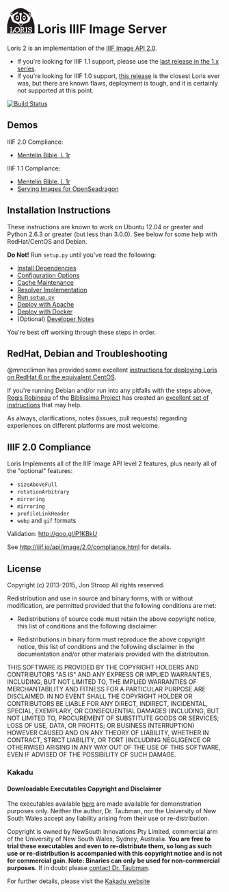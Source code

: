 ![loris icon](www/icons/loris-icon-name.png?raw=true) Loris IIIF Image Server
=============================================================================

Loris 2 is an implementation of the [IIIF Image API 2.0](http://iiif.io/api/image/2.0/).

 * If you're looking for IIIF 1.1 support, please use the [last release in the 1.x series](https://github.com/pulibrary/loris/releases/tag/1.2.2).
 * If you're looking for IIIF 1.0 support, [this release](https://github.com/pulibrary/loris/releases/tag/0.0.9alpha) is the closest Loris ever was, but there are known flaws, deployment is tough, and it is certainly not supported at this point.

[![Build Status](https://travis-ci.org/loris-imageserver/loris.png)](https://travis-ci.org/loris-imageserver/loris.png)

Demos
-----
IIIF 2.0 Compliance:
 * [Mentelin Bible, l. 1r](http://libimages.princeton.edu/loris2/pudl0001%2F5138415%2F00000011.jp2/full/full/0/default.jpg)

IIIF 1.1 Compliance:

 * [Mentelin Bible, l. 1r](http://libimages.princeton.edu/loris/pudl0001%2F5138415%2F00000011.jp2/full/full/0/native.jpg)
 * [Serving Images for OpenSeadragon](http://libimages.princeton.edu/osd-demo)

Installation Instructions
-------------------------
These instructions are known to work on Ubuntu 12.04 or greater and Python 2.6.3 or greater (but less than 3.0.0). See below for some help with RedHat/CentOS and Debian.

**Do Not!** Run `setup.py` until you've read the following:

 * [Install Dependencies](doc/dependencies.md)
 * [Configuration Options](doc/configuration.md)
 * [Cache Maintenance](doc/cache_maintenance.md)
 * [Resolver Implementation](doc/resolver.md)
 * [Run `setup.py`](doc/setup.md)
 * [Deploy with Apache](doc/apache.md)
 * [Deploy with Docker](docker/README.md)
 * (Optional) [Developer Notes](doc/develop.md)

You're best off working through these steps in order.

RedHat, Debian and Troubleshooting
---------------------------------
@mmcclimon has provided some excellent [instructions for deploying Loris on RedHat 6 or the equivalent CentOS](doc/redhat-install.md).

If you're running Debian and/or run into any pitfalls with the steps above, [Regis Robineau](https://github.com/regisrob) of the [Biblissima Project](http://www.biblissima-condorcet.fr/) has created an [excellent set of instructions](http://doc.biblissima-condorcet.fr/loris-setup-guide-ubuntu-debian) that may help.

As always, clarifications, notes (issues, pull requests) regarding experiences on different platforms are most welcome.

IIIF 2.0 Compliance
-------------------
Loris Implements all of the IIIF Image API level 2 features, plus nearly all of the "optional" features:

 * `sizeAboveFull`
 * `rotationArbitrary`
 * `mirroring`
 * `mirroring`
 * `profileLinkHeader`
 * `webp` and `gif` formats

Validation: http://goo.gl/P1KBkU

See http://iiif.io/api/image/2.0/compliance.html for details.

License
-------
Copyright (c) 2013-2015, Jon Stroop
All rights reserved.

Redistribution and use in source and binary forms, with or without
modification, are permitted provided that the following conditions are met:

* Redistributions of source code must retain the above copyright notice, this
  list of conditions and the following disclaimer.

* Redistributions in binary form must reproduce the above copyright notice,
  this list of conditions and the following disclaimer in the documentation
  and/or other materials provided with the distribution.

THIS SOFTWARE IS PROVIDED BY THE COPYRIGHT HOLDERS AND CONTRIBUTORS "AS IS"
AND ANY EXPRESS OR IMPLIED WARRANTIES, INCLUDING, BUT NOT LIMITED TO, THE
IMPLIED WARRANTIES OF MERCHANTABILITY AND FITNESS FOR A PARTICULAR PURPOSE ARE
DISCLAIMED. IN NO EVENT SHALL THE COPYRIGHT HOLDER OR CONTRIBUTORS BE LIABLE
FOR ANY DIRECT, INDIRECT, INCIDENTAL, SPECIAL, EXEMPLARY, OR CONSEQUENTIAL
DAMAGES (INCLUDING, BUT NOT LIMITED TO, PROCUREMENT OF SUBSTITUTE GOODS OR
SERVICES; LOSS OF USE, DATA, OR PROFITS; OR BUSINESS INTERRUPTION) HOWEVER
CAUSED AND ON ANY THEORY OF LIABILITY, WHETHER IN CONTRACT, STRICT LIABILITY,
OR TORT (INCLUDING NEGLIGENCE OR OTHERWISE) ARISING IN ANY WAY OUT OF THE USE
OF THIS SOFTWARE, EVEN IF ADVISED OF THE POSSIBILITY OF SUCH DAMAGE.

### Kakadu
#### Downloadable Executables Copyright and Disclaimer

The executables available [here](http://www.kakadusoftware.com/index.php?option=com_content&task=view&id=26&Itemid=22) are made available for demonstration purposes only. Neither the author, Dr. Taubman, nor the University of New South Wales accept any liability arising from their use or re-distribution.

Copyright is owned by NewSouth Innovations Pty Limited, commercial arm of the University of New South Wales, Sydney, Australia. **You are free to trial these executables and even to re-distribute them, so long as such use or re-distribution is accompanied with this copyright notice and is not for commercial gain. Note: Binaries can only be used for non-commercial purposes.** If in doubt please [contact Dr. Taubman](http://www.kakadusoftware.com/index.php?option=com_content&task=blogcategory&id=8&Itemid=14).

For further details, please visit the [Kakadu website](http://www.kakadusoftware.com/)
